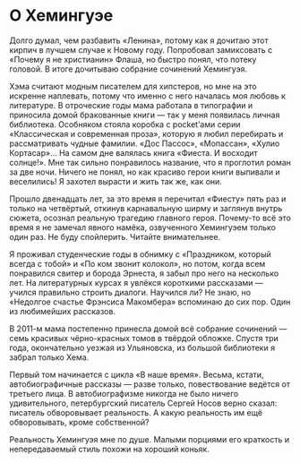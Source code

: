 
# О Хемингуэе

Долго думал, чем разбавить «Ленина», потому как я дочитаю этот кирпич в лучшем случае к Новому году. Попробовал замиксовать с «Почему я не христианин» Флаша, но быстро понял, что потеку головой. В итоге дочитываю собрание сочинений Хемингуэя.

Хэма считают модным писателем для хипстеров, но мне на это искренне наплевать, потому что именно с него началась моя любовь к литературе. В отроческие годы мама работала в типографии и приносила домой бракованные книги — так у меня появилась личная библиотека. Особняком стояла коробка с pocket’ами серии «Классическая и современная проза», которую я любил перебирать и рассматривать чудные фамилии. «Дос Пассос», «Мопассан», «Хулио Кортасар»… На самом дне валялась книга «Фиеста. И восходит солнце!». Мне так сильно понравилось название, что я проглотил роман за две ночи. Ничего не понял, но как красиво герои книги выпивали и веселились! Я захотел вырасти и жить так же, как они.

Прошло двенадцать лет, за это время я перечитал «Фиесту» пять раз и только на четвёртый, откинув карнавальную ширму и заглянув внутрь сюжета, осознал реальную трагедию главного героя. Почему-то всё это время я не замечал явного намёка, озвученного Хемингуэем только один раз. Не буду спойлерить. Читайте внимательнее.

Я проживал студенческие годы в обнимку с «Праздником, который всегда с тобой» и «По ком звонит колокол», но потом, когда всем понравился свитер и борода Эрнеста, я забыл про него на несколько лет. На литературных курсах я увлёкся короткими рассказами — учился правильно строить диалоги. Научился ли? Не знаю, но «Недолгое счастье Фрэнсиса Макомбера» вспоминаю до сих пор. Один из любимейших рассказов.

В 2011-м мама постепенно принесла домой всё собрание сочинений — семь красивых чёрно-красных томов в твёрдой обложке. Спустя три года, окончательно уезжая из Ульяновска, из большой библиотеки я забрал только Хема.

Первый том начинается с цикла «В наше время». Весьма, кстати, автобиографичные рассказы — разве только, повествование ведётся от третьего лица. В автобиографизме никогда не было ничего удивительного, петербургский писатель Сергей Носов верно сказал: писатель обворовывает реальность. А какую реальность им ещё обворовывать, кроме собственной?

Реальность Хемингуэя мне по душе. Малыми порциями его краткость и непередаваемый стиль похожи на хороший коньяк.